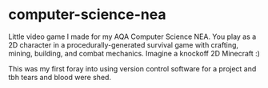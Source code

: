 # computer-science-nea
 
Little video game I made for my AQA Computer Science NEA. You play as a 2D character in a procedurally-generated survival game with crafting, mining, building, and combat mechanics. Imagine a knockoff 2D Minecraft :)

This was my first foray into using version control software for a project and tbh tears and blood were shed.
